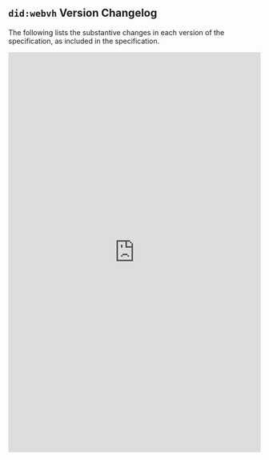 ## `did:webvh` Version Changelog

The following lists the substantive changes in each version of the
specification, as included in the specification.

<iframe src="https://identity.foundation/didwebvh/next/#didwebvh-version-changelog" width="100%" height="800" frameborder="0"></iframe>
